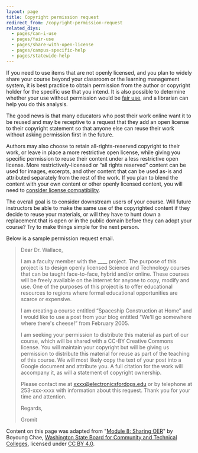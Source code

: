 ```yaml
---
layout: page
title: Copyright permission request
redirect_from: /copyright-permission-request
related_diys:
  - pages/can-i-use
  - pages/fair-use
  - pages/share-with-open-license
  - pages/campus-specific-help
  - pages/statewide-help
---
```


If you need to use items that are not openly licensed, and you plan to widely share your course beyond your classroom
or the learning management system, it is best practice to obtain permission from the author or copyright holder for the
specific use that you intend. It is also possible to determine whether your use without permission would be
[fair use](http://faq.openoregon.org/fair-use), and a librarian can help you do this analysis.

The good news is that many educators who post their work online want it to be reused and may be receptive to a request
that they add an open license to their copyright statement so that anyone else can reuse their work without asking
permission first in the future.

Authors may also choose to retain all-rights-reserved copyright to their work, or leave in place a more restrictive open
license, while giving you specific permission to reuse their content under a less restrictive open license. More
restrictively-licensed or “all rights reserved” content can be used for images, excerpts, and other content that can be
used as-is and attributed separately from the rest of the work. If you plan to blend the content with your own content
or other openly licensed content, you will need to
[consider license compatibility](https://openoregon.org/remixing-open-sources-with-conflicting-licenses/).

The overall goal is to consider downstream users of your course. Will future instructors be able to make the same use of
the copyrighted content if they decide to reuse your materials, or will they have to hunt down a replacement that is open
or in the public domain before they can adopt your course? Try to make things simple for the next person.

Below is a sample permission request email.

> Dear Dr. Wallace,
>
> I am a faculty member with the ____ project. The purpose of this project is to design openly licensed Science and Technology courses that can be taught face-to-face, hybrid and/or online. These courses will be freely available on the internet for anyone to copy, modify and use. One of the purposes of this project is to offer educational resources to regions where formal educational opportunities are scarce or expensive.
>
> I am creating a course entitled “Spaceship Construction at Home” and I would like to use a post from your blog entitled “We'll go somewhere where there's cheese!” from February 2005. 
>
> I am seeking your permission to distribute this material as part of our course, which will be shared with a CC-BY Creative Commons license. You will maintain your copyright but will be giving us permission to distribute this material for reuse as part of the teaching of this course. We will most likely copy the text of your post into a Google document and attribute you. A full citation for the work will accompany it, as will a statement of copyright ownership.
>
> Please contact me at xxxx@electronicsfordogs.edu or by telephone at 253-xxx-xxxx with information about this request. Thank you for your time and attention.
>
> Regards,
>
> Gromit

Content on this page was adapted from
"[Module 8: Sharing OER](http://www.openwa.org/module-8/)" by Boyoung Chae,
[Washington State Board for Community and Technical Colleges](http://www.sbctc.edu/), licensed under
[CC BY 4.0](http://creativecommons.org/licenses/by/4.0).
